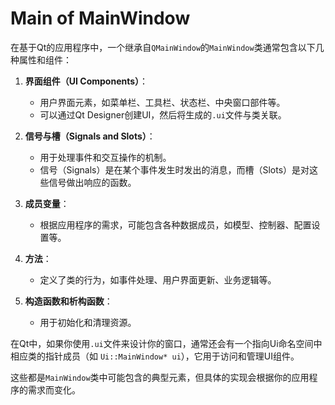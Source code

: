 # Main of MainWindow

在基于Qt的应用程序中，一个继承自`QMainWindow`的`MainWindow`类通常包含以下几种属性和组件：

1. **界面组件（UI Components）**：
    - 用户界面元素，如菜单栏、工具栏、状态栏、中央窗口部件等。
    - 可以通过Qt Designer创建UI，然后将生成的`.ui`文件与类关联。

2. **信号与槽（Signals and Slots）**：
    - 用于处理事件和交互操作的机制。
    - 信号（Signals）是在某个事件发生时发出的消息，而槽（Slots）是对这些信号做出响应的函数。

3. **成员变量**：
    - 根据应用程序的需求，可能包含各种数据成员，如模型、控制器、配置设置等。

4. **方法**：
    - 定义了类的行为，如事件处理、用户界面更新、业务逻辑等。

5. **构造函数和析构函数**：
    - 用于初始化和清理资源。

在Qt中，如果你使用`.ui`文件来设计你的窗口，通常还会有一个指向Ui命名空间中相应类的指针成员（如 `Ui::MainWindow* ui`），它用于访问和管理UI组件。

这些都是`MainWindow`类中可能包含的典型元素，但具体的实现会根据你的应用程序的需求而变化。